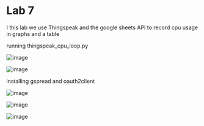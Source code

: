 # Lab 7

I this lab we use Thingspeak and the google sheets API to record cpu usage in graphs and a table

running thingspeak_cpu_loop.py

![image](https://user-images.githubusercontent.com/78322824/168444310-b9266dc0-2042-4b17-a250-5ec19c778a67.png)

![image](https://user-images.githubusercontent.com/78322824/168444319-a7553937-4089-4e14-8303-0546cd1928b0.png)

installing gspread and oauth2client

![image](https://user-images.githubusercontent.com/78322824/168444329-9ca7cafd-c783-4f67-9655-cd0003229006.png)

![image](https://user-images.githubusercontent.com/78322824/168449046-2514100e-68b7-4e17-be23-f6a5a1d7ebb0.png)

![image](https://user-images.githubusercontent.com/78322824/168449049-da122382-cd24-4d21-84b5-dc8568964225.png)




